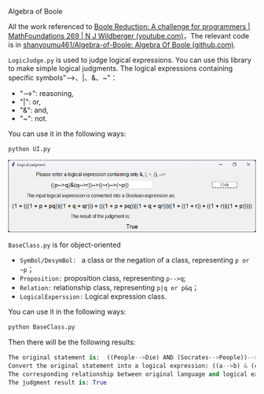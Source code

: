 Algebra of Boole

All the work referenced to [Boole Reduction: A challenge for programmers | MathFoundations 269 | N J Wildberger (youtube.com)](https://www.youtube.com/watch?v=AJr44JgbKho&list=PLIljB45xT85CnIGIWb7tH1F_S2PyOC8rb&index=19)，The relevant code is in [shanyoumu461/Algebra-of-Boole: Algebra Of Boole (github.com)](https://github.com/shanyoumu461/Algebra-of-Boole/tree/main).

`LogicJudge.py` is used to judge logical expressions. You can use this library to make simple logical judgments. The logical expressions containing specific symbols"-->、|、&、~"：

+ "-->": reasoning,
+ "|": or,
+ "&": and,
+ "~": not.

You can use it in the following ways:

```python
python UI.py
```

![UI1](picture\UI1.png)



 `BaseClass.py` is for object-oriented

+ `SymBol/DesymBol: ` a class or the negation of a class, representing `p or ~p`；
+ `Proposition:` proposition class, representing `p-->q`;
+ `Relation:` relationship class, representing `p|q or p&q`；
+ `LogicalExperssion:` Logical expression class.

You can use it in the following ways:

```python
python BaseClass.py
```

Then there will be the following results:

```python
The original statement is:  ((People-->Die) AND (Socrates-->People))-->((Socrates-->Die))
Convert the original statement into a logical expression: ((a-->b) & (c-->a))-->((c-->b))
The corresponding relationship between original language and logical expression symbols is: {'People': 'a', 'Die': 'b', 'Socrates': 'c'}
The judgment result is: True
```
